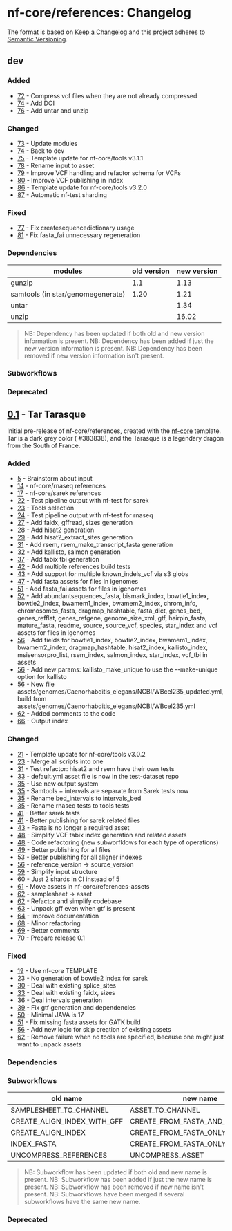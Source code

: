 # nf-core/references: Changelog

The format is based on [Keep a Changelog](https://keepachangelog.com/en/1.0.0/)
and this project adheres to [Semantic Versioning](https://semver.org/spec/v2.0.0.html).

## dev

### Added

- [72](https://github.com/nf-core/references/pull/72) - Compress vcf files when they are not already compressed
- [74](https://github.com/nf-core/references/pull/74) - Add DOI
- [76](https://github.com/nf-core/references/pull/76) - Add untar and unzip

### Changed

- [73](https://github.com/nf-core/references/pull/73) - Update modules
- [74](https://github.com/nf-core/references/pull/74) - Back to dev
- [75](https://github.com/nf-core/references/pull/75) - Template update for nf-core/tools v3.1.1
- [78](https://github.com/nf-core/references/pull/78) - Rename input to asset
- [79](https://github.com/nf-core/references/pull/79) - Improve VCF handling and refactor schema for VCFs
- [80](https://github.com/nf-core/references/pull/80) - Improve VCF publishing in index
- [86](https://github.com/nf-core/references/pull/86) - Template update for nf-core/tools v3.2.0
- [87](https://github.com/nf-core/references/pull/87) - Automatic nf-test sharding

### Fixed

- [77](https://github.com/nf-core/references/pull/77) - Fix createsequencedictionary usage
- [81](https://github.com/nf-core/references/pull/81) - Fix fasta_fai unnecessary regeneration

### Dependencies

| modules                           | old version | new version |
| --------------------------------- | ----------- | ----------- |
| gunzip                            | 1.1         | 1.13        |
| samtools (in star/genomegenerate) | 1.20        | 1.21        |
| untar                             |             | 1.34        |
| unzip                             |             | 16.02       |

> NB: Dependency has been updated if both old and new version information is present.
> NB: Dependency has been added if just the new version information is present.
> NB: Dependency has been removed if new version information isn't present.

### Subworkflows

### Deprecated

## [0.1](https://github.com/nf-core/references/releases/tag/0.1) - Tar Tarasque

Initial pre-release of nf-core/references, created with the [nf-core](https://nf-co.re/) template.
Tar is a dark grey color ( #383838), and the Tarasque is a legendary dragon from the South of France.

### Added

- [5](https://github.com/nf-core/references/pull/5) - Brainstorm about input
- [14](https://github.com/nf-core/references/pull/14) - nf-core/rnaseq references
- [17](https://github.com/nf-core/references/pull/17) - nf-core/sarek references
- [22](https://github.com/nf-core/references/pull/22) - Test pipeline output with nf-test for sarek
- [23](https://github.com/nf-core/references/pull/23) - Tools selection
- [24](https://github.com/nf-core/references/pull/24) - Test pipeline output with nf-test for rnaseq
- [27](https://github.com/nf-core/references/pull/27) - Add faidx, gffread, sizes generation
- [28](https://github.com/nf-core/references/pull/28) - Add hisat2 generation
- [29](https://github.com/nf-core/references/pull/29) - Add hisat2_extract_sites generation
- [31](https://github.com/nf-core/references/pull/31) - Add rsem, rsem_make_transcript_fasta generation
- [32](https://github.com/nf-core/references/pull/32) - Add kallisto, salmon generation
- [37](https://github.com/nf-core/references/pull/37) - Add tabix tbi generation
- [42](https://github.com/nf-core/references/pull/42) - Add multiple references build tests
- [43](https://github.com/nf-core/references/pull/43) - Add support for multiple known_indels_vcf via s3 globs
- [47](https://github.com/nf-core/references/pull/47) - Add fasta assets for files in igenomes
- [51](https://github.com/nf-core/references/pull/51) - Add fasta_fai assets for files in igenomes
- [52](https://github.com/nf-core/references/pull/52) - Add abundantsequences_fasta, bismark_index, bowtie1_index, bowtie2_index, bwamem1_index, bwamem2_index, chrom_info, chromosomes_fasta, dragmap_hashtable, fasta_dict, genes_bed, genes_refflat, genes_refgene, genome_size_xml, gtf, hairpin_fasta, mature_fasta, readme, source, source_vcf, species, star_index and vcf assets for files in igenomes
- [56](https://github.com/nf-core/references/pull/56) - Add fields for bowtie1_index, bowtie2_index, bwamem1_index, bwamem2_index, dragmap_hashtable, hisat2_index, kallisto_index, msisensorpro_list, rsem_index, salmon_index, star_index, vcf_tbi in assets
- [56](https://github.com/nf-core/references/pull/56) - Add new params: kallisto_make_unique to use the --make-unique option for kallisto
- [56](https://github.com/nf-core/references/pull/56) - New file assets/genomes/Caenorhabditis_elegans/NCBI/WBcel235_updated.yml, build from assets/genomes/Caenorhabditis_elegans/NCBI/WBcel235.yml
- [62](https://github.com/nf-core/references/pull/62) - Added comments to the code
- [66](https://github.com/nf-core/references/pull/66) - Output index

### Changed

- [21](https://github.com/nf-core/references/pull/21) - Template update for nf-core/tools v3.0.2
- [23](https://github.com/nf-core/references/pull/23) - Merge all scripts into one
- [31](https://github.com/nf-core/references/pull/31) - Test refactor: hisat2 and rsem have their own tests
- [33](https://github.com/nf-core/references/pull/33) - default.yml asset file is now in the test-dataset repo
- [35](https://github.com/nf-core/references/pull/35) - Use new output system
- [35](https://github.com/nf-core/references/pull/35) - Samtools + intervals are separate from Sarek tests now
- [35](https://github.com/nf-core/references/pull/35) - Rename bed_intervals to intervals_bed
- [35](https://github.com/nf-core/references/pull/35) - Rename rnaseq tests to tools tests
- [41](https://github.com/nf-core/references/pull/41) - Better sarek tests
- [41](https://github.com/nf-core/references/pull/41) - Better publishing for sarek related files
- [43](https://github.com/nf-core/references/pull/43) - Fasta is no longer a required asset
- [48](https://github.com/nf-core/references/pull/48) - Simplify VCF tabix index generation and related assets
- [48](https://github.com/nf-core/references/pull/48) - Code refactoring (new subworfklows for each type of operations)
- [49](https://github.com/nf-core/references/pull/49) - Better publishing for all files
- [53](https://github.com/nf-core/references/pull/53) - Better publishing for all aligner indexes
- [56](https://github.com/nf-core/references/pull/56) - reference_version -> source_version
- [59](https://github.com/nf-core/references/pull/59) - Simplify input structure
- [60](https://github.com/nf-core/references/pull/60) - Just 2 shards in CI instead of 5
- [61](https://github.com/nf-core/references/pull/61) - Move assets in nf-core/references-assets
- [62](https://github.com/nf-core/references/pull/62) - samplesheet -> asset
- [62](https://github.com/nf-core/references/pull/62) - Refactor and simplify codebase
- [63](https://github.com/nf-core/references/pull/63) - Unpack gff even when gtf is present
- [64](https://github.com/nf-core/references/pull/64) - Improve documentation
- [68](https://github.com/nf-core/references/pull/68) - Minor refactoring
- [69](https://github.com/nf-core/references/pull/69) - Better comments
- [70](https://github.com/nf-core/references/pull/70) - Prepare release 0.1

### Fixed

- [19](https://github.com/nf-core/references/pull/19) - Use nf-core TEMPLATE
- [23](https://github.com/nf-core/references/pull/23) - No generation of bowtie2 index for sarek
- [30](https://github.com/nf-core/references/pull/30) - Deal with existing splice_sites
- [33](https://github.com/nf-core/references/pull/33) - Deal with existing faidx, sizes
- [36](https://github.com/nf-core/references/pull/36) - Deal intervals generation
- [39](https://github.com/nf-core/references/pull/39) - Fix gtf generation and dependencies
- [50](https://github.com/nf-core/references/pull/50) - Minimal JAVA is 17
- [51](https://github.com/nf-core/references/pull/51) - Fix missing fasta assets for GATK build
- [56](https://github.com/nf-core/references/pull/56) - Add new logic for skip creation of existing assets
- [62](https://github.com/nf-core/references/pull/62) - Remove failure when no tools are specified, because one might just want to unpack assets

### Dependencies

### Subworkflows

| old name                    | new name                         |
| --------------------------- | -------------------------------- |
| SAMPLESHEET_TO_CHANNEL      | ASSET_TO_CHANNEL                 |
| CREATE_ALIGN_INDEX_WITH_GFF | CREATE_FROM_FASTA_AND_ANNOTATION |
| CREATE_ALIGN_INDEX          | CREATE_FROM_FASTA_ONLY           |
| INDEX_FASTA                 | CREATE_FROM_FASTA_ONLY           |
| UNCOMPRESS_REFERENCES       | UNCOMPRESS_ASSET                 |

> NB: Subworkflow has been updated if both old and new name is present.
> NB: Subworkflow has been added if just the new name is present.
> NB: Subworkflow has been removed if new name isn't present.
> NB: Subworkflows have been merged if several subworkflows have the same new name.

### Deprecated
